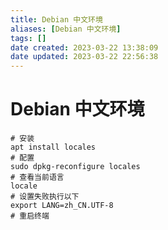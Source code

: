 ```yaml
---
title: Debian 中文环境
aliases: [Debian 中文环境]
tags: []
date created: 2023-03-22 13:38:09
date updated: 2023-03-22 22:56:38
---
```


# Debian 中文环境

```shell
# 安装
apt install locales
# 配置
sudo dpkg-reconfigure locales
# 查看当前语言
locale
# 设置失败执行以下
export LANG=zh_CN.UTF-8
# 重启终端
```
